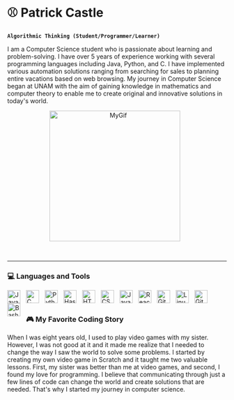 #  ⚾ Patrick Castle

**`Algorithmic Thinking (Student/Programmer/Learner)`**

I am a Computer Science student who is passionate about learning and problem-solving. I have over 5 years of experience working with several programming languages including Java, Python, and C. I have implemented various automation solutions ranging from searching for sales to planning entire vacations based on web browsing. My journey in Computer Science began at UNAM with the aim of gaining knowledge in mathematics and computer theory to enable me to create original and innovative solutions in today's world.
<p align = "center">
<img alt="MyGif" width="300px" style="padding-right:10px;" src="https://qph.cf2.quoracdn.net/main-qimg-03a4a5f034bf0bafa661fd8a8aabedc8"/>
</p>
<br />

---
### 💻 Languages and Tools

<img align="left" alt="Java" width="30px" style="padding-right:10px;" src="https://cdn.jsdelivr.net/gh/devicons/devicon/icons/java/java-original.svg"/>
<img align="left" alt="C" width="30px" style="padding-right:10px;" src="https://cdn.jsdelivr.net/gh/devicons/devicon/icons/c/c-original.svg" />
<img align="left" alt="Python" width="30px" style="padding-right:10px;" src="https://cdn.jsdelivr.net/gh/devicons/devicon/icons/python/python-plain.svg" />
<img align="left" alt="Haskell" width="30px" style="padding-right:10px;" src="https://cdn.jsdelivr.net/gh/devicons/devicon/icons/haskell/haskell-original.svg" /> 
<img align="left" alt="HTML" width="30px" style="padding-right:10px;" src="https://cdn.jsdelivr.net/gh/devicons/devicon/icons/html5/html5-plain.svg" />
<img align="left" alt="CSS" width="30px" style="padding-right:10px;" src="https://cdn.jsdelivr.net/gh/devicons/devicon/icons/css3/css3-plain.svg" />
<img align="left" alt="JavaScript" width="30px" style="padding-right:10px;" src="https://cdn.jsdelivr.net/gh/devicons/devicon/icons/javascript/javascript-plain.svg" />
<img align="left" alt="React" width="30px" style="padding-right:10px;" src="https://cdn.jsdelivr.net/gh/devicons/devicon/icons/react/react-original.svg" />
<img align="left" alt="Git" width="30px" style="padding-right:10px;" src="https://cdn.jsdelivr.net/gh/devicons/devicon/icons/git/git-original.svg" />
<img align="left" alt="Linux" width="30px" style="padding-right:10px;" src="https://cdn.jsdelivr.net/gh/devicons/devicon/icons/linux/linux-original.svg" />
<img align="left" alt="GitHub" width="30px" style="padding-right:10px;" src="https://cdn.jsdelivr.net/gh/devicons/devicon/icons/github/github-original.svg" />
<img align="left" alt="Bash" width="30px" style="padding-right:10px;" src="https://cdn.jsdelivr.net/gh/devicons/devicon/icons/bash/bash-original.svg" />    
<br />

#
 <summary><h3>🎮 My Favorite Coding Story</h3></summary>
  When I was eight years old, I used to play video games with my sister. However, I was not good at it and it made me realize that I needed to change the way I saw the world to solve some problems. I started by creating my own video game in Scratch and it taught me two valuable lessons. First, my sister was better than me at video games, and second, I found my love for programming. I believe that communicating through just a few lines of code can change the world and create solutions that are needed. That's why I started my journey in computer science.
